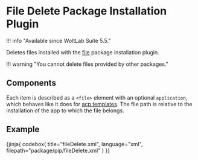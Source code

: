 # File Delete Package Installation Plugin

!!! info "Available since WoltLab Suite 5.5."

Deletes files installed with the [file](file.md) package installation plugin.

!!! warning "You cannot delete files provided by other packages."


## Components

Each item is described as a `<file>` element with an optional `application`, which behaves like it does for [acp templates](acp-template.md#application).
The file path is relative to the installation of the app to which the file belongs.

## Example

{jinja{ codebox(
    title="fileDelete.xml",
    language="xml",
    filepath="package/pip/fileDelete.xml"
) }}
